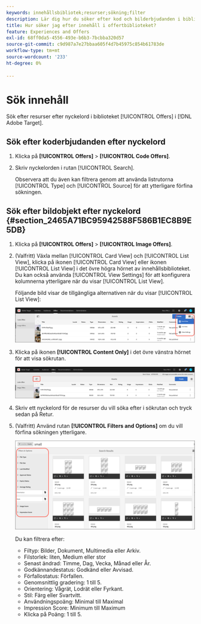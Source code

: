```yaml
---
keywords: innehållsbibliotek;resurser;sökning;filter
description: Lär dig hur du söker efter kod och bilderbjudanden i biblioteket Adobe [!DNL Target] Erbjudanden.
title: Hur söker jag efter innehåll i offertbiblioteket?
feature: Experiences and Offers
exl-id: 68ff0da5-4556-493e-b6b3-7bcbba320d57
source-git-commit: c9d987a7e27bbaa605f4d7b45975c854b61783de
workflow-type: tm+mt
source-wordcount: '233'
ht-degree: 0%

---
```


# Sök innehåll

Sök efter resurser efter nyckelord i biblioteket [!UICONTROL Offers] i [!DNL Adobe Target].

## Sök efter koderbjudanden efter nyckelord

1. Klicka på **[!UICONTROL Offers]** > **[!UICONTROL Code Offers]**.
1. Skriv nyckelorden i rutan [!UICONTROL Search].

   Observera att du även kan filtrera genom att använda listrutorna [!UICONTROL Type] och [!UICONTROL Source] för att ytterligare förfina sökningen.

## Sök efter bildobjekt efter nyckelord {#section_2465A71BC95942588F586B1EC8B9E5DB}

1. Klicka på **[!UICONTROL Offers]** > **[!UICONTROL Image Offers]**.

1. (Valfritt) Växla mellan [!UICONTROL Card View] och [!UICONTROL List View], klicka på ikonen [!UICONTROL Card View] eller ikonen [!UICONTROL List View] i det övre högra hörnet av innehållsbiblioteket. Du kan också använda [!UICONTROL View Settings] för att konfigurera kolumnerna ytterligare när du visar [!UICONTROL List View].

   Följande bild visar de tillgängliga alternativen när du visar [!UICONTROL List View]:

   ![Alternativ för listvisning](/help/main/c-experiences/c-manage-content/assets/view-settings-options.png)

1. Klicka på ikonen **[!UICONTROL Content Only]** i det övre vänstra hörnet för att visa sökrutan.

   ![Alternativet Endast innehåll](/help/main/c-experiences/c-manage-content/assets/content-only.png)

1. Skriv ett nyckelord för de resurser du vill söka efter i sökrutan och tryck sedan på Retur.

1. (Valfritt) Använd rutan **[!UICONTROL Filters and Options]** om du vill förfina sökningen ytterligare.

   ![Panelen Filter och alternativ](/help/main/c-experiences/c-manage-content/assets/filter-and-options.png)

   Du kan filtrera efter:

   * Filtyp: Bilder, Dokument, Multimedia eller Arkiv.
   * Filstorlek: liten, Medium eller stor
   * Senast ändrad: Timme, Dag, Vecka, Månad eller År.
   * Godkännandestatus: Godkänd eller Avvisad.
   * Förfallostatus: Förfallen.
   * Genomsnittlig gradering: 1 till 5.
   * Orientering: Vågrät, Lodrät eller Fyrkant.
   * Stil: Färg eller Svartvitt.
   * Användningspoäng: Minimal till Maximal
   * Impression Score: Minimum till Maximum
   * Klicka på Poäng: 1 till 5.
